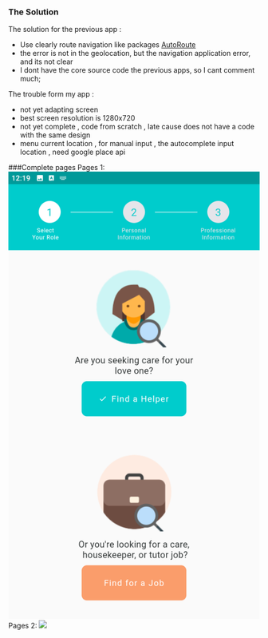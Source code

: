 ### The Solution
The solution for the previous app :
- Use clearly route navigation like packages [AutoRoute](https://pub.dev/packages/auto_route)
- the error is not in the geolocation, but the navigation application error, and its not clear
- I dont have the core source code the previous apps, so I cant comment much;

The trouble form my app :
- not yet adapting screen
- best screen resolution is 1280x720
- not yet complete , code from scratch , late cause does not have a code with the same design
- menu current location , for manual input , the autocomplete input location , need google place api 

###Complete pages
Pages 1:
![](https://raw.githubusercontent.com/bisanedev/ayiconnect/main/screenshot/1.png)
Pages 2:
![](https://raw.githubusercontent.com/bisanedev/ayiconnect/main/screenshot/2.png)